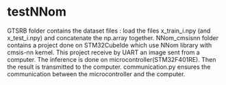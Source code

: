# testNNom

GTSRB folder contains the dataset files : load the files x_train_i.npy (and x_test_i.npy) and concatenate the np.array together.
NNom_cmsisnn folder contains a project done on STM32CubeIde which use NNom library with cmsis-nn kernel.
This project receive by UART an image sent from a computer. The inference is done on microcontroller(STM32F401RE). Then the result is transmitted to the computer.
communication.py ensures the communication between the microcontroller and the computer.
